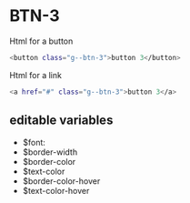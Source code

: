 # BTN-3

Html for a button

```sh
<button class="g--btn-3">button 3</button>
```

Html for a link

```sh
<a href="#" class="g--btn-3">button 3</a>
```

## editable variables
- $font:
- $border-width
- $border-color
- $text-color
- $border-color-hover
- $text-color-hover